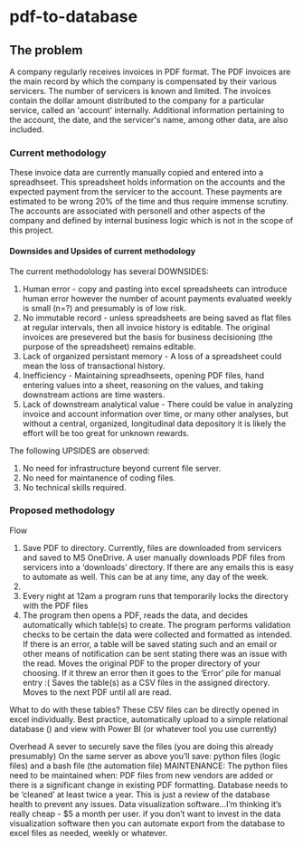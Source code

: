 # pdf-to-database

## The problem
A company regularly receives invoices in PDF format. The PDF invoices are the main record by which the company is compensated by their various servicers. The number of servicers is known and limited. The invoices contain the dollar amount distributed to the company for a particular service, called an 'account' internally. Additional information pertaining to the account, the date, and the servicer's name, among other data, are also included.  

### Current methodology
These invoice data are currently manually copied and entered into a spreadhseet. This spreadsheet holds information on the accounts and the expected payment from the servicer to the account. These payments are estimated to be wrong 20% of the time and thus require immense scrutiny. The accounts are associated with personell and other aspects of the company and defined by internal business logic which is not in the scope of this project. 

#### Downsides and Upsides of current methodology
The current methodolology has several DOWNSIDES:  
1. Human error - copy and pasting into excel spreadsheets can introduce human error however the number of acount payments evaluated weekly is small (n=?) and presumably is of low risk.
2. No immutable record - unless spreadsheets are being saved as flat files at regular intervals, then all invoice history is editable. The original invoices are presevered but the basis for business decisioning (the purpose of the spreadsheet) remains editable.
3. Lack of organized persistant memory - A loss of a spreadsheet could mean the loss of transactional history.
4. Inefficiency - Maintaining spreadhseets, opening PDF files, hand entering values into a sheet, reasoning on the values, and taking downstream actions are time wasters.
5. Lack of downstream analytical value - There could be value in analyzing invoice and account information over time, or many other analyses, but without a central, organized, longitudinal data depository it is likely the effort will be too great for unknown rewards.

The following UPSIDES are observed:  
1. No need for infrastructure beyond current file server. 
2. No need for maintanence of coding files. 
3. No technical skills required.


### Proposed methodology




Flow

1. Save PDF to directory. Currently, files are downloaded from servicers and saved to MS OneDrive. A user manually downloads PDF files from servicers into a ‘downloads’ directory. If there are any emails this is easy to automate as well. This can be at any time, any day of the week.
2. 
3. Every night at 12am a program runs that temporarily locks the directory with the PDF files
4. The program then opens a PDF, reads the data, and decides automatically which table(s) to create. 
The program performs validation checks to be certain the data were collected and formatted as intended. If there is an error, a table will be saved stating such and an email or other means of notification can be sent stating there was an issue with the read. 
Moves the original PDF to the proper directory of your choosing. If it threw an error then it goes to the ‘Error’ pile for manual entry :(
Saves the table(s) as a CSV files in the assigned directory. 
Moves to the next PDF until all are read.


What to do with these tables? 
These CSV files can be directly opened in excel individually.
Best practice, automatically upload to a simple relational database () and view with Power BI (or whatever tool you use currently)


Overhead
A sever to securely save the files (you are doing this already presumably)
On the same server as above you’ll save: python files (logic files) and a bash file (the automation file)
MAINTENANCE: The python files need to be maintained when: PDF files from new vendors are added or there is a significant change in existing PDF formatting. 
Database needs to be ‘cleaned’ at least twice a year. This is just a review of the database health to prevent any issues.
Data visualization software…I’m thinking it’s really cheap - $5 a month per user. 
if you don’t want to invest in the data visualization software then you can automate export from the database to excel files as needed, weekly or whatever. 

